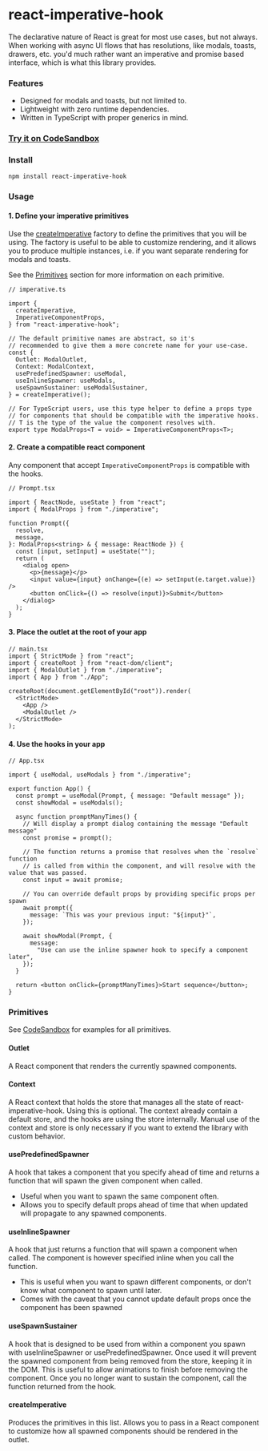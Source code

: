 # react-imperative-hook

The declarative nature of React is great for most use cases, but not always.
When working with async UI flows that has resolutions, like modals, toasts, drawers, etc.
you'd much rather want an imperative and promise based interface, which is what this library provides.

### Features

- Designed for modals and toasts, but not limited to.
- Lightweight with zero runtime dependencies.
- Written in TypeScript with proper generics in mind.

### [Try it on CodeSandbox](https://codesandbox.io/p/sandbox/react-imperative-hook-example-4kkvp2)

### Install

    npm install react-imperative-hook

### Usage

#### 1. Define your imperative primitives

Use the [createImperative](#createimperative) factory to define the primitives that you will be using.
The factory is useful to be able to customize rendering, and it allows you to produce multiple instances,
i.e. if you want separate rendering for modals and toasts.

See the [Primitives](#primitives) section for more information on each primitive.

```tsx
// imperative.ts

import {
  createImperative,
  ImperativeComponentProps,
} from "react-imperative-hook";

// The default primitive names are abstract, so it's
// recommended to give them a more concrete name for your use-case.
const {
  Outlet: ModalOutlet,
  Context: ModalContext,
  usePredefinedSpawner: useModal,
  useInlineSpawner: useModals,
  useSpawnSustainer: useModalSustainer,
} = createImperative();

// For TypeScript users, use this type helper to define a props type
// for components that should be compatible with the imperative hooks.
// T is the type of the value the component resolves with.
export type ModalProps<T = void> = ImperativeComponentProps<T>;
```

#### 2. Create a compatible react component

Any component that accept `ImperativeComponentProps` is compatible with the hooks.

```tsx
// Prompt.tsx

import { ReactNode, useState } from "react";
import { ModalProps } from "./imperative";

function Prompt({
  resolve,
  message,
}: ModalProps<string> & { message: ReactNode }) {
  const [input, setInput] = useState("");
  return (
    <dialog open>
      <p>{message}</p>
      <input value={input} onChange={(e) => setInput(e.target.value)} />
      <button onClick={() => resolve(input)}>Submit</button>
    </dialog>
  );
}
```

#### 3. Place the outlet at the root of your app

```tsx
// main.tsx
import { StrictMode } from "react";
import { createRoot } from "react-dom/client";
import { ModalOutlet } from "./imperative";
import { App } from "./App";

createRoot(document.getElementById("root")).render(
  <StrictMode>
    <App />
    <ModalOutlet />
  </StrictMode>
);
```

#### 4. Use the hooks in your app

```tsx
// App.tsx

import { useModal, useModals } from "./imperative";

export function App() {
  const prompt = useModal(Prompt, { message: "Default message" });
  const showModal = useModals();

  async function promptManyTimes() {
    // Will display a prompt dialog containing the message "Default message"
    const promise = prompt();

    // The function returns a promise that resolves when the `resolve` function
    // is called from within the component, and will resolve with the value that was passed.
    const input = await promise;

    // You can override default props by providing specific props per spawn
    await prompt({
      message: `This was your previous input: "${input}"`,
    });

    await showModal(Prompt, {
      message:
        "Use can use the inline spawner hook to specify a component later",
    });
  }

  return <button onClick={promptManyTimes}>Start sequence</button>;
}
```

### Primitives

See [CodeSandbox](#try-it-on-codesandbox) for examples for all primitives.

#### Outlet

A React component that renders the currently spawned components.

#### Context

A React context that holds the store that manages all the state of react-imperative-hook.
Using this is optional. The context already contain a default store, and the hooks are
using the store internally. Manual use of the context and store is only necessary
if you want to extend the library with custom behavior.

#### usePredefinedSpawner

A hook that takes a component that you specify ahead of time and returns a function that will spawn the given component when called.

- Useful when you want to spawn the same component often.
- Allows you to specify default props ahead of time that when updated will propagate to any spawned components.

#### useInlineSpawner

A hook that just returns a function that will spawn a component when called.
The component is however specified inline when you call the function.

- This is useful when you want to spawn different components, or don't know what component to spawn until later.
- Comes with the caveat that you cannot update default props once the component has been spawned

#### useSpawnSustainer

A hook that is designed to be used from within a component you spawn with useInlineSpawner or usePredefinedSpawner.
Once used it will prevent the spawned component from being removed from the store, keeping it in the DOM.
This is useful to allow animations to finish before removing the component.
Once you no longer want to sustain the component, call the function returned from the hook.

#### createImperative

Produces the primitives in this list. Allows you to pass in a React component
to customize how all spawned components should be rendered in the outlet.
